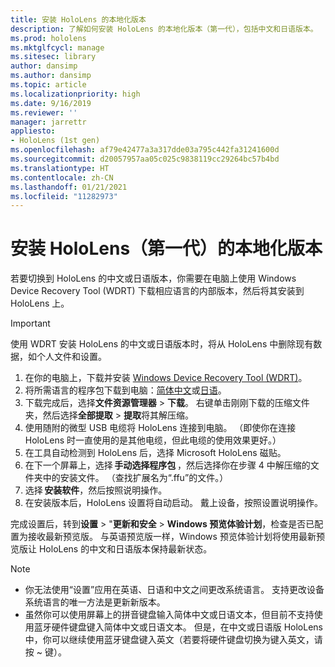 ```yaml
---
title: 安装 HoloLens 的本地化版本
description: 了解如何安装 HoloLens 的本地化版本（第一代），包括中文和日语版本。
ms.prod: hololens
ms.mktglfcycl: manage
ms.sitesec: library
author: dansimp
ms.author: dansimp
ms.topic: article
ms.localizationpriority: high
ms.date: 9/16/2019
ms.reviewer: ''
manager: jarrettr
appliesto:
- HoloLens (1st gen)
ms.openlocfilehash: af79e42477a3a317dde03a795c442fa31241600d
ms.sourcegitcommit: d20057957aa05c025c9838119cc29264bc57b4bd
ms.translationtype: HT
ms.contentlocale: zh-CN
ms.lasthandoff: 01/21/2021
ms.locfileid: "11282973"
---
```

# 安装 HoloLens（第一代）的本地化版本

若要切换到 HoloLens 的中文或日语版本，你需要在电脑上使用 Windows Device Recovery Tool (WDRT) 下载相应语言的内部版本，然后将其安装到 HoloLens 上。

> [!IMPORTANT]
> 使用 WDRT 安装 HoloLens 的中文或日语版本时，将从 HoloLens 中删除现有数据，如个人文件和设置。 

1. 在你的电脑上，下载并安装 [Windows Device Recovery Tool (WDRT)](https://support.microsoft.com/help/12379)。
1. 将所需语言的程序包下载到电脑：[简体中文](https://aka.ms/hololensdownload-ch)或[日语](https://aka.ms/hololensdownload-jp)。
1. 下载完成后，选择**文件资源管理器** > **下载**。 右键单击刚刚下载的压缩文件夹，然后选择**全部提取** > **提取**将其解压缩。
1. 使用随附的微型 USB 电缆将 HoloLens 连接到电脑。 （即使你在连接 HoloLens 时一直使用的是其他电缆，但此电缆的使用效果更好。）
1. 在工具自动检测到 HoloLens 后，选择 Microsoft HoloLens 磁贴。
1. 在下一个屏幕上，选择 **手动选择程序包** ，然后选择你在步骤 4 中解压缩的文件夹中的安装文件。 （查找扩展名为“.ffu”的文件。） 
1. 选择 **安装软件**，然后按照说明操作。 
1. 在安装版本后，HoloLens 设置将自动启动。 戴上设备，按照设置说明操作。 

完成设置后，转到**设置** > "**更新和安全** > **Windows 预览体验计划**，检查是否已配置为接收最新预览版。 与英语预览版一样，Windows 预览体验计划将使用最新预览版让 HoloLens 的中文和日语版本保持最新状态。

> [!NOTE]
>  
> - 你无法使用“设置”应用在英语、日语和中文之间更改系统语言。 支持更改设备系统语言的唯一方法是更新新版本。
> - 虽然你可以使用屏幕上的拼音键盘输入简体中文或日语文本，但目前不支持使用蓝牙硬件键盘键入简体中文或日语文本。  但是，在中文或日语版 HoloLens 中，你可以继续使用蓝牙键盘键入英文（若要将硬件键盘切换为键入英文，请按 ~ 键）。
